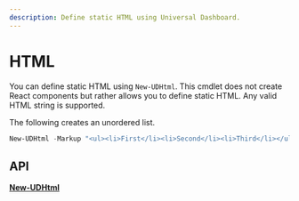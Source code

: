 ```yaml
---
description: Define static HTML using Universal Dashboard.
---
```


# HTML

You can define static HTML using `New-UDHtml`. This cmdlet does not create React components but rather allows you to define static HTML. Any valid HTML string is supported.

The following creates an unordered list.

```powershell
New-UDHtml -Markup "<ul><li>First</li><li>Second</li><li>Third</li></ul>"
```

## API

****[**New-UDHtml**](https://github.com/ironmansoftware/universal-docs/blob/master/cmdlets/New-UDHtml.txt)****

